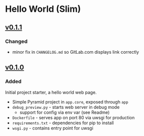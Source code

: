 # Hello World (Slim)

## [v0.1.1]

### Changed

- minor fix in `CHANGELOG.md` so GitLab.com displays link correctly

## [v0.1.0]

### Added

Initial project starter, a hello world web page.

- Simple Pyramid project in `app.core`, exposed through `app`
- `debug_preview.py` - starts web server in debug mode
    - support for config via env var (see Readme)
- `Dockerfile` - serves app on port 80 via uwsgi for production
- `requirements.txt` - dependencies for pip to install
- `wsgi.py` - contains entry point for uwsgi

[Unreleased]: https://github.com/devvyn/Pyramid-Slimish-Markdown/compare/v0.1.1...master
[v0.1.1]: https://github.com/devvyn/Pyramid-Slimish-Markdown/compare/v0.1.0...v0.1.1
[v0.1.0]: https://github.com/devvyn/Pyramid-Slimish-Markdown/tree/v0.1.0
